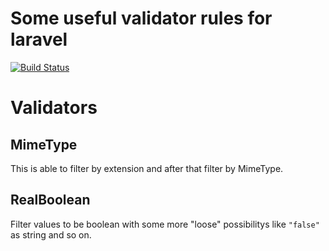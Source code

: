 # Some useful validator rules for laravel

[![Build Status](https://travis-ci.org/spresnac/laravel-validator-rules.svg)](https://travis-ci.org/spresnac/laravel-validator-rules)
            
# Validators
## MimeType
This is able to filter by extension and after that filter by MimeType.

## RealBoolean
Filter values to be boolean with some more "loose" possibilitys like `"false"` as string and so on.